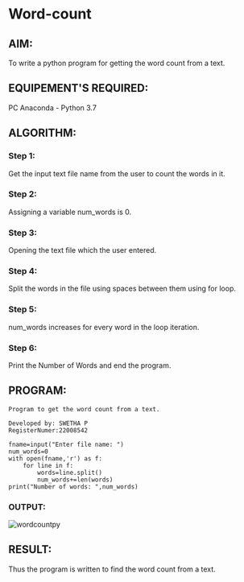 # Word-count
## AIM:
To write a python program for getting the word count from a text.
## EQUIPEMENT'S REQUIRED: 
PC
Anaconda - Python 3.7
## ALGORITHM: 
### Step 1:

Get the input text file name from the user to count the words in it.

### Step 2: 

Assigning a  variable num_words is 0.
 
### Step 3: 

Opening the text file which the user entered.

### Step 4:  

Split the words in the file using spaces between them using for loop.

### Step 5: 

num_words increases for every word in the loop iteration.

### Step 6: 

Print the Number of Words and end the program.

## PROGRAM:
```
Program to get the word count from a text. 

Developed by: SWETHA P
RegisterNumer:22008542

fname=input("Enter file name: ")
num_words=0
with open(fname,'r') as f:
    for line in f:
        words=line.split()
        num_words+=len(words)
print("Number of words: ",num_words) 
```
### OUTPUT:

![wordcountpy](https://user-images.githubusercontent.com/120623583/214792462-3e1cc81e-9e46-4853-b47b-70255c64b269.png)

## RESULT:
Thus the program is written to find the word count from a text.
